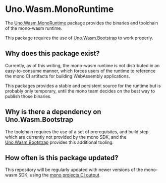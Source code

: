 # Uno.Wasm.MonoRuntime

The [Uno.Wasm.MonoRuntime](https://www.nuget.org/packages/Uno.Wasm.MonoRuntime) package provides the binaries and toolchain of the mono-wasm runtime.

This package requires the use of [Uno.Wasm.Bootstrap](https://github.com/unoplatform/Uno.Wasm.Bootstrap) to work properly.

## Why does this package exist?
Currently, as of this writing, the mono-wasm runtime is not distributed in an easy-to-consume manner, which 
forces users of the runtime to reference the mono CI artifacts for building WebAssembly applications.

This packages provides a stable and persistent source for the runtime but is probably only temporary, until the mono
team decides on the best way to publish those binaries.

## Why is there a dependency on Uno.Wasm.Bootstrap
The toolchain requires the use of a set of prerequisites, and build step which are currently not provided by the mono SDK, 
and the [Uno.Wasm.Bootstrap](https://github.com/unoplatform/Uno.Wasm.Bootstrap) provides this additional tooling.

## How often is this package updated?
This repository will be regularly updated with newer versions of the mono-wasm SDK, using the [mono projects CI output](https://jenkins.mono-project.com/).
